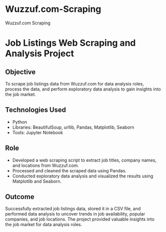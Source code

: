 # Wuzzuf.com-Scraping
Wuzzuf.com Scraping

# Job Listings Web Scraping and Analysis Project

## Objective
To scrape job listings data from Wuzzuf.com for data analysis roles, process the data, and perform exploratory data analysis to gain insights into the job market.

## Technologies Used
- Python
- Libraries: BeautifulSoup, urllib, Pandas, Matplotlib, Seaborn
- Tools: Jupyter Notebook

## Role
- Developed a web scraping script to extract job titles, company names, and locations from Wuzzuf.com.
- Processed and cleaned the scraped data using Pandas.
- Conducted exploratory data analysis and visualized the results using Matplotlib and Seaborn.

## Outcome
Successfully extracted job listings data, stored it in a CSV file, and performed data analysis to uncover trends in job availability, popular companies, and job locations. The project provided valuable insights into the job market for data analysis roles.


